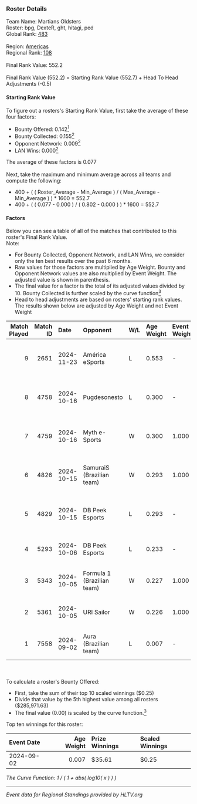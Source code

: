 ### Roster Details<br />
Team Name: Martians Oldsters<br />
Roster: bpg, DexteR, ght, hitagi, ped<br />
Global Rank: [483](../../standings_global_2025_02_28.md)<br />
<br />
Region: [Americas]( ../../standings_americas_2025_02_28.md)<br />
Regional Rank: [108]( ../../standings_americas_2025_02_28.md)<br />
<br />
Final Rank Value:  552.2<br />
<br />
Final Rank Value (552.2) = Starting Rank Value (552.7) + Head To Head Adjustments (-0.5)<br />

#### Starting Rank Value<br />
To figure out a rosters's Starting Rank Value, first take the average of these four factors:<br />
- Bounty Offered: 0.142[<sup>1</sup>](#table2)
- Bounty Collected: 0.155[<sup>2</sup>](#table1)
- Opponent Network: 0.009[<sup>2</sup>](#table1)
- LAN Wins: 0.000[<sup>2</sup>](#table1)

The average of these factors is 0.077<br />
<br />
Next, take the maximum and minimum average across all teams and compute the following:<br />
- 400 + ( ( Roster_Average - Min_Average ) / ( Max_Average - Min_Average ) ) * 1600 = 552.7
- 400 + ( ( 0.077 - 0.000 ) / ( 0.802 - 0.000 ) ) * 1600 = 552.7


#### Factors<br />
Below you can see a table of all of the matches that contributed to this roster's Final Rank Value.<br />
Note:<br />

- For Bounty Collected, Opponent Network, and LAN Wins, we consider only the ten best results over the past 6 months.
- Raw values for those factors are multiplied by Age Weight. Bounty and Opponent Network values are also multiplied by Event Weight. The adjusted value is shown in parenthesis.
- The final value for a factor is the total of its adjusted values divided by 10. Bounty Collected is further scaled by the curve function[<sup>3</sup>](#curveFunction)
- Head to head adjustments are based on rosters' starting rank values. The results shown below are adjusted by Age Weight and not Event Weight
<span id="table1"></span><br />


| Match Played | Match ID | Date       | Opponent                   | W/L | Age Weight | Event Weight | Bounty Collected | Opponent Network | LAN Wins  | H2H Adj. | Roster                          |
| -: | -: | :- | :- | :- | :- | :- | :- | :- | :- | -: | :- |
|            9 |     2651 | 2024-11-23 | América eSports            | L   | 0.553      | -            | -                | -                | -         |    -6.75 | bpg, DexteR, ght, hitagi, ped   |
|            8 |     4758 | 2024-10-16 | Pugdesonesto               | L   | 0.300      | -            | -                | -                | -         |    -3.14 | bpg, DexteR, ght, hitagi, ped   |
|            7 |     4759 | 2024-10-16 | Myth e-Sports              | W   | 0.300      | 1.000        | 0.000 (0.000)    | 0.088 (0.026)    | 0 (0.000) |     5.68 | bpg, DexteR, ght, hitagi, ped   |
|            6 |     4826 | 2024-10-15 | SamuraiS (Brazilian team)  | W   | 0.293      | 1.000        | 0.000 (0.000)    | 0.170 (0.050)    | 0 (0.000) |     4.60 | bpg, DexteR, ght, hitagi, ped   |
|            5 |     4829 | 2024-10-15 | DB Peek Esports            | L   | 0.293      | -            | -                | -                | -         |    -3.16 | bpg, DexteR, ght, hitagi, ped   |
|            4 |     5293 | 2024-10-06 | DB Peek Esports            | L   | 0.233      | -            | -                | -                | -         |    -2.54 | bpg, DexteR, gaard, ght, ped    |
|            3 |     5343 | 2024-10-05 | Formula 1 (Brazilian team) | W   | 0.227      | 1.000        | 0.000 (0.000)    | 0.011 (0.003)    | 0 (0.000) |     2.13 | bpg, DexteR, gaard, ght, ped    |
|            2 |     5361 | 2024-10-05 | URI Sailor                 | W   | 0.226      | 1.000        | 0.000 (0.000)    | 0.059 (0.013)    | 0 (0.000) |     2.80 | bpg, DexteR, gaard, ght, ped    |
|            1 |     7558 | 2024-09-02 | Aura (Brazilian team)      | L   | 0.007      | -            | -                | -                | -         |    -0.12 | Demonos, DexteR, ght, ped, tsug |

<br />
<span id="table2"></span><br />
To calculate a roster's Bounty Offered:<br />

- First, take the sum of their top 10 scaled winnings ($0.25)
- Divide that value by the 5th highest value among all rosters ($285,971.63)
- The final value (0.00) is scaled by the curve function.[<sup>3</sup>](#curveFunction)

Top ten winnings for this roster:<br />

| Event Date | Age Weight | Prize Winnings | Scaled Winnings |
| :- | -: | :- | :- |
| 2024-09-02 |      0.007 | $35.61         | $0.25           |


<span id="curveFunction"></span>_The Curve Function: 1 / ( 1 + abs( log10( x ) ) )_<br />

---
_Event data for Regional Standings provided by HLTV.org_<br />
